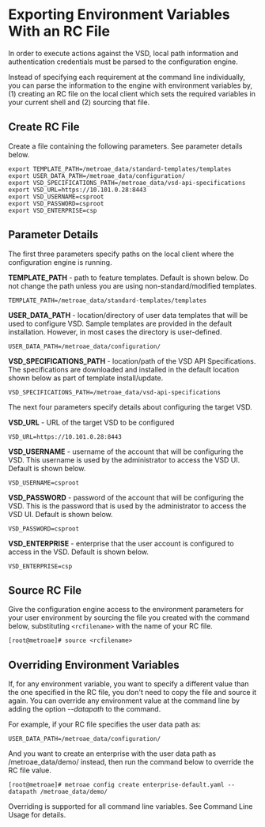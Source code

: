 # Exporting Environment Variables With an RC File

In order to execute actions against the VSD, local path information and authentication credentials must be parsed to the configuration engine.

Instead of specifying each requirement at the command line individually, you can parse the information to the engine with environment variables by, (1) creating an RC file on the local client which sets the required variables in your current shell and (2) sourcing that file.

## Create RC File
Create a file containing the following parameters. See parameter details below.
```
export TEMPLATE_PATH=/metroae_data/standard-templates/templates
export USER_DATA_PATH=/metroae_data/configuration/
export VSD_SPECIFICATIONS_PATH=/metroae_data/vsd-api-specifications
export VSD_URL=https://10.101.0.28:8443
export VSD_USERNAME=csproot
export VSD_PASSWORD=csproot
export VSD_ENTERPRISE=csp
```
## Parameter Details
The first three parameters specify paths on the local client where the configuration engine is running.  

**TEMPLATE_PATH** - path to feature templates. Default is shown below. Do not change the path unless you are using non-standard/modified templates.  
```
TEMPLATE_PATH=/metroae_data/standard-templates/templates
```

**USER_DATA_PATH** - location/directory of user data templates that will be used to configure VSD. Sample templates are provided in the default installation. However, in most cases the directory is user-defined.  
```
USER_DATA_PATH=/metroae_data/configuration/
```

**VSD_SPECIFICATIONS_PATH** - location/path of the VSD API Specifications. The specifications are downloaded and installed in the default location shown below as part of template install/update.
```
VSD_SPECIFICATIONS_PATH=/metroae_data/vsd-api-specifications
```

The next four parameters specify details about configuring the target VSD.

**VSD_URL** - URL of the target VSD to be configured
```
VSD_URL=https://10.101.0.28:8443
```

**VSD_USERNAME** - username of the account that will be configuring the VSD. This username is used by the administrator to access the VSD UI. Default is shown below.
```
VSD_USERNAME=csproot
```

**VSD_PASSWORD** - password of the account that will be configuring the VSD. This is the password that is used by the administrator to access the VSD UI. Default is shown below.
```
VSD_PASSWORD=csproot
```

**VSD_ENTERPRISE** - enterprise that the user account is configured to access in the VSD. Default is shown below.
```
VSD_ENTERPRISE=csp
```
## Source RC File
Give the configuration engine access to the environment parameters for your user environment by sourcing the file you created with the command below, substituting `<rcfilename>` with the name of your RC file.  
```
[root@metroae]# source <rcfilename>
```

## Overriding Environment Variables
If, for any environment variable, you want to specify a different value than the one specified in the RC file, you don't need to copy the file and source it again. You can override any environment value at the command line by adding the option *--datapath* to the command.

For example, if your RC file specifies the user data path as:  
```
USER_DATA_PATH=/metroae_data/configuration/
```
And you want to create an enterprise with the user data path as /metroae_data/demo/ instead, then run the command below to override the RC file value.

```
[root@metroae]# metroae config create enterprise-default.yaml --datapath /metroae_data/demo/
```

Overriding is supported for all command line variables. See Command Line Usage for details.
